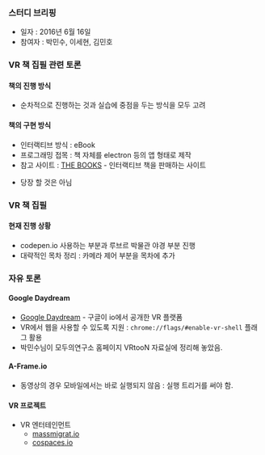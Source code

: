 ### 스터디 브리핑

* 일자 : 2016년 6월 16일
* 참여자 : 박민수, 이세현, 김민호

### VR 책 집필 관련 토론

#### 책의 진행 방식

* 순차적으로 진행하는 것과 실습에 중점을 두는 방식을 모두 고려

#### 책의 구현 방식

* 인터랙티브 방식 : eBook
* 프로그래밍 접목 : 책 자체를 electron 등의 앱 형태로 제작
* 참고 사이트 : [THE
BOOKS](https://editionsatplay.withgoogle.com/#/) - 인터랙티브 책을 판매하는 사이트 

- 당장 할 것은 아님

### VR 책 집필

#### 현재 진행 상황

* codepen.io 사용하는 부분과 루브르 박물관 야경 부분 진행
* 대략적인 목차 정리 : 카메라 제어 부분을 목차에 추가

### 자유 토론

#### Google Daydream

* [Google Daydream](https://vr.google.com/daydream/) - 구글이 io에서 공개한 VR 플랫폼
* VR에서 웹을 사용할 수 있도록 지원 : `chrome://flags/#enable-vr-shell` 플래그 활용
* 박민수님이 모두의연구소 홈페이지 VRtooN 자료실에 정리해 놓았음.

#### A-Frame.io

* 동영상의 경우 모바일에서는 바로 실행되지 않음 : 실행 트리거를 써야 함.

#### VR 프로젝트

* VR 엔터테인먼트
	* [massmigrat.io](http://www.massmigrat.io/ns/)
	* [cospaces.io](https://cospaces.io)



